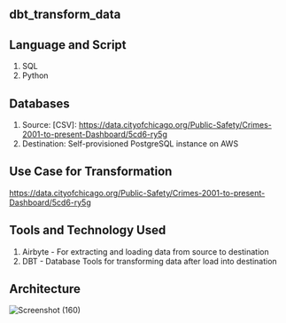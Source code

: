 ## dbt_transform_data

## Language and Script
1. SQL
2. Python

## Databases
1. Source: [CSV]: https://data.cityofchicago.org/Public-Safety/Crimes-2001-to-present-Dashboard/5cd6-ry5g
2. Destination: Self-provisioned PostgreSQL instance on AWS

## Use Case for Transformation
https://data.cityofchicago.org/Public-Safety/Crimes-2001-to-present-Dashboard/5cd6-ry5g

## Tools and Technology Used

1. Airbyte - For extracting and loading data from source to destination
2. DBT - Database Tools for transforming data after load into destination

## Architecture
![Screenshot (160)](https://user-images.githubusercontent.com/62335314/141677730-2141eedf-42fc-4a83-ae78-3b94e623f971.png)
